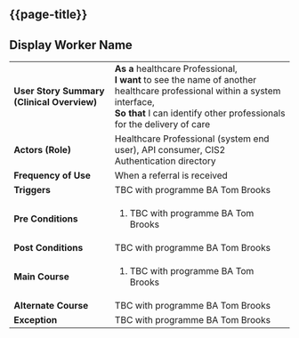 ## {{page-title}}

## Display Worker Name

<table class="assets" title="PDS Use Case 1">

</tr><tr>
<td><strong>User Story Summary (Clinical Overview)</strong></td><td><strong>As a</strong> healthcare Professional,<br><strong>I want</strong> to see the name of another healthcare professional within a system interface,<br><strong>So that</strong> I can identify other professionals for the delivery of care</td>
</tr><tr>
<td><strong>Actors (Role)</strong></td><td>Healthcare Professional (system end user), API consumer, CIS2 Authentication directory</td></tr><tr><td><strong>Frequency of Use</strong></td><td>When a referral is received</td>
</tr><tr>
<td><strong>Triggers</strong></td><td>TBC with programme BA Tom Brooks</td>
</tr><tr>
<td><strong>Pre Conditions</strong></td><td><ol><li>TBC with programme BA Tom Brooks</li></ol></td></tr><tr><td><strong>Post Conditions</strong></td><td>TBC with programme BA Tom Brooks</td>
</tr><tr>
<td><strong>Main Course</strong></td><td><ol><li>TBC with programme BA Tom Brooks</li></ol></td>
</tr><tr>
<td><strong>Alternate Course</strong></td><td>TBC with programme BA Tom Brooks</td></tr><tr><td><strong>Exception</strong></td><td>TBC with programme BA Tom Brooks</td>
</tr></tbody></table>
<br>